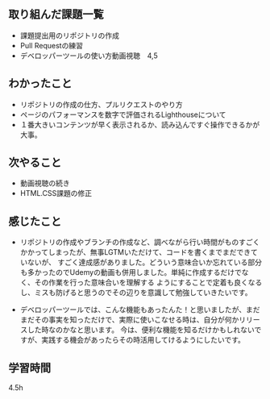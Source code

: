 ## 取り組んだ課題一覧
* 課題提出用のリポジトリの作成
* Pull Requestの練習
* デベロッパーツールの使い方動画視聴　4,5
## わかったこと
* リポジトリの作成の仕方、プルリクエストのやり方
* ページのパフォーマンスを数字で評価されるLighthouseについて
* １番大きいコンテンツが早く表示されるか、読み込んですぐ操作できるかが大事。
## 次やること
* 動画視聴の続き
* HTML.CSS課題の修正
## 感じたこと
* リポジトリの作成やブランチの作成など、調べながら行い時間がものすごくかかってしまったが、無事LGTMいただけて、コードを書くまでまだできていないが、
すごく達成感がありました。どういう意味合いか忘れている部分も多かったのでUdemyの動画も併用しました。単純に作成するだけでなく、その作業を行った意味合いを理解する
ようにすることで定着も良くなるし、ミスも防げると思うのでその辺りを意識して勉強していきたいです。

* デベロッパーツールでは、こんな機能もあったんた！と思いましたが、まだまだその事実を知っただけで、実際に使いこなせる時は、自分が何かリリースした時なのかなと思います。
今は、便利な機能を知るだけかもしれないですが、実践する機会があったらその時活用してけるようにしたいです。
## 学習時間
4.5h
